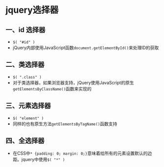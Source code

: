 # jquery选择器

## 一、id 选择器
* `$( "#id" )`
* jQuery内部使用JavaScript函数`document.getElementById()`来处理ID的获取

## 二、类选择器
* `$( ".class" )`
* 对于类选择器，如果浏览器支持，jQuery使用JavaScript的原生`getElementsByClassName()`函数来实现的

## 三、元素选择器
* `$( "element" )`
* 同样的也有原生方法`getElementsByTagName()`函数支持

## 四、全选择器
* 在CSS中`* {padding: 0; margin: 0;}`意味着给所有的元素设置默认的边距。jquery中使用`$( "*" )`

## 